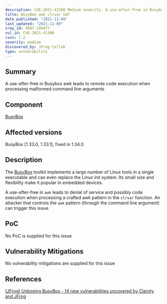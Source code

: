 ```yaml
---
description: CVE-2021-42380 Medium severity. A use-after-free in Busybox awk leads to remote code execution when processing malformed command line arguments
title: BusyBox awk clrvar UaF
date_published: "2021-11-09"
last_updated: "2021-11-09"
xray_id: XRAY-189477
vul_id: CVE-2021-42380
cvss: 7.2
severity: medium
discovered_by: JFrog Collab
type: vulnerability
---
```

## Summary
A use-after-free in Busybox awk leads to remote code execution when processing malformed command line arguments

## Component

[BusyBox](https://busybox.net/)

## Affected versions

BusyBox [1.33.0, 1.33.1], fixed in 1.34.0

## Description

The [BusyBox](https://busybox.net/) toolkit implements a large number of Linux tools in a single executable and can even replace the Linux init system. Its small size and flexibility make it popular in embedded devices.

A use-after-free in `awk` leads to denial of service and possibly code execution when processing a crafted awk pattern in the `clrvar` function.
An attacker that controls the `awk` pattern (through the command line argument) can trigger this issue.

## PoC

No PoC is supplied for this issue

## Vulnerability Mitigations

No vulnerability mitigations are supplied for this issue

## References

[(JFrog) Unboxing BusyBox - 14 new vulnerabilities uncovered by Claroty and JFrog ](https://jfrog.com/blog/unboxing-busybox-14-new-vulnerabilities-uncovered-by-claroty-and-jfrog/)